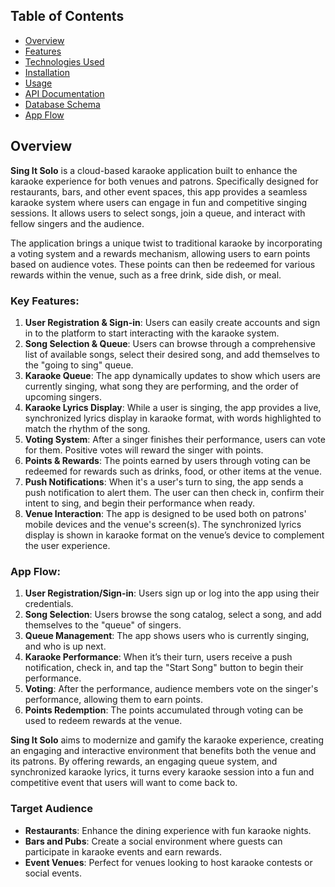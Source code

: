 ## Table of Contents

- [Overview](#overview)
- [Features](#features)
- [Technologies Used](#technologies-used)
- [Installation](#installation)
- [Usage](#usage)
- [API Documentation](#api-documentation)
- [Database Schema](#database-schema)
- [App Flow](#app-flow)

## Overview

**Sing It Solo** is a cloud-based karaoke application built to enhance the karaoke experience for both venues and patrons. Specifically designed for restaurants, bars, and other event spaces, this app provides a seamless karaoke system where users can engage in fun and competitive singing sessions. It allows users to select songs, join a queue, and interact with fellow singers and the audience. 

The application brings a unique twist to traditional karaoke by incorporating a voting system and a rewards mechanism, allowing users to earn points based on audience votes. These points can then be redeemed for various rewards within the venue, such as a free drink, side dish, or meal. 

### Key Features:
1. **User Registration & Sign-in**: Users can easily create accounts and sign in to the platform to start interacting with the karaoke system.
2. **Song Selection & Queue**: Users can browse through a comprehensive list of available songs, select their desired song, and add themselves to the "going to sing" queue.
3. **Karaoke Queue**: The app dynamically updates to show which users are currently singing, what song they are performing, and the order of upcoming singers.
4. **Karaoke Lyrics Display**: While a user is singing, the app provides a live, synchronized lyrics display in karaoke format, with words highlighted to match the rhythm of the song.
5. **Voting System**: After a singer finishes their performance, users can vote for them. Positive votes will reward the singer with points.
6. **Points & Rewards**: The points earned by users through voting can be redeemed for rewards such as drinks, food, or other items at the venue.
7. **Push Notifications**: When it's a user's turn to sing, the app sends a push notification to alert them. The user can then check in, confirm their intent to sing, and begin their performance when ready.
8. **Venue Interaction**: The app is designed to be used both on patrons' mobile devices and the venue's screen(s). The synchronized lyrics display is shown in karaoke format on the venue’s device to complement the user experience.

### App Flow:
1. **User Registration/Sign-in**: Users sign up or log into the app using their credentials.
2. **Song Selection**: Users browse the song catalog, select a song, and add themselves to the "queue" of singers.
3. **Queue Management**: The app shows users who is currently singing, and who is up next.
4. **Karaoke Performance**: When it’s their turn, users receive a push notification, check in, and tap the "Start Song" button to begin their performance.
5. **Voting**: After the performance, audience members vote on the singer's performance, allowing them to earn points.
6. **Points Redemption**: The points accumulated through voting can be used to redeem rewards at the venue.

**Sing It Solo** aims to modernize and gamify the karaoke experience, creating an engaging and interactive environment that benefits both the venue and its patrons. By offering rewards, an engaging queue system, and synchronized karaoke lyrics, it turns every karaoke session into a fun and competitive event that users will want to come back to.

### Target Audience
- **Restaurants**: Enhance the dining experience with fun karaoke nights.
- **Bars and Pubs**: Create a social environment where guests can participate in karaoke events and earn rewards.
- **Event Venues**: Perfect for venues looking to host karaoke contests or social events.
